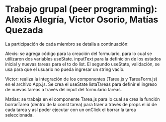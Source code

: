 # Trabajo grupal (peer programming): Alexis Alegría, Victor Osorio, Matías Quezada
 
 La participación de cada miembro se detalla a continuación: 
 
 
 Alexis: se agrega código para la creación del formulario, para lo cual se utilizaron dos variables useState. inputText para la definición de los estados inicial y nuevas tareas para el to do list. El segundo useState, validación, se usa para que el usuario no pueda ingresar un string vacío. 
 
 
 Victor: realiza la integración de los componentes (Tarea.js y TareaForm.js) en el archivo App.js. Se crea el useState listaTareas para definir el ingreso de nuevas tareas a través del input del formulario tareas.
 
 
 Matías: se trabaja en el componente Tarea.js para lo cual se crea la función borrarTarea (dentro de la const tarea) para traer a través de props el id de cada tarea y así poder ejecutar con un onClick el borrar la tarea seleccionada.




